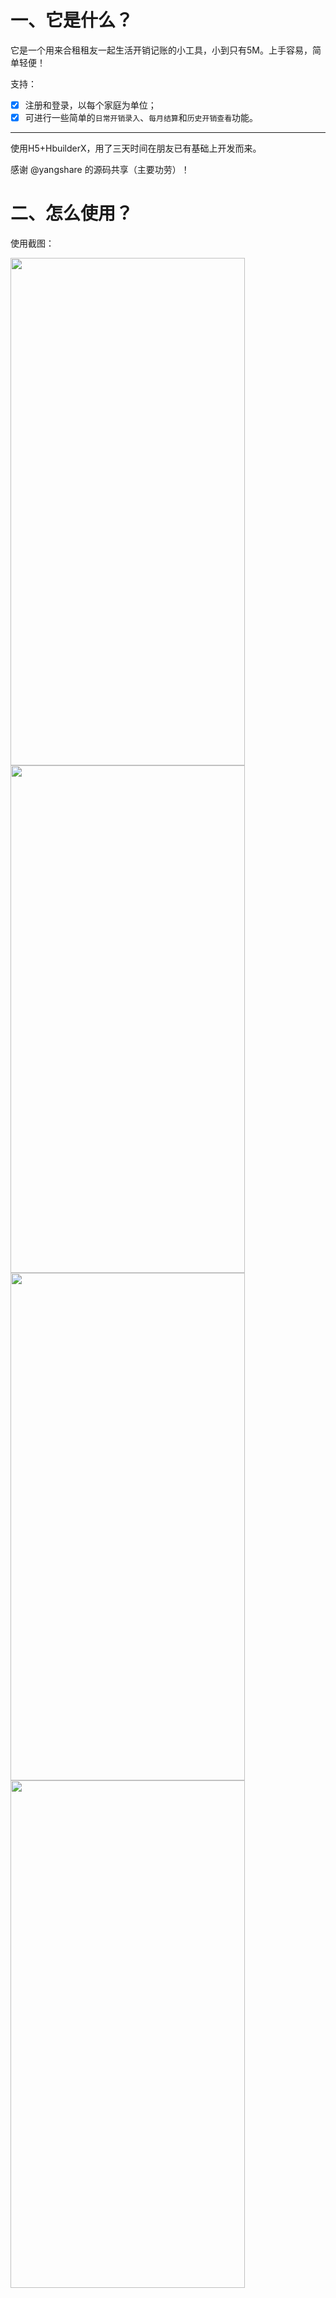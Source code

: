 # 一、它是什么？
它是一个用来合租租友一起生活开销记账的小工具，小到只有5M。上手容易，简单轻便！

支持：
- [x] 注册和登录，以每个家庭为单位；
- [x]  可进行一些简单的`日常开销录入`、`每月结算`和`历史开销查看`功能。

---

使用H5+HbuilderX，用了三天时间在朋友已有基础上开发而来。

感谢 @yangshare 的源码共享（主要功劳）！

# 二、怎么使用？
使用截图：

<img src='https://img-blog.csdnimg.cn/20201205201614374.png' width='375' height='812'/>

<img src='https://img-blog.csdnimg.cn/20201205201640325.png' width='375' height='812'/>

<img src='https://img-blog.csdnimg.cn/20201205201807660.png' width='375' height='812'/>

<img src='https://img-blog.csdnimg.cn/20201205201629315.png' width='375' height='812'/>
